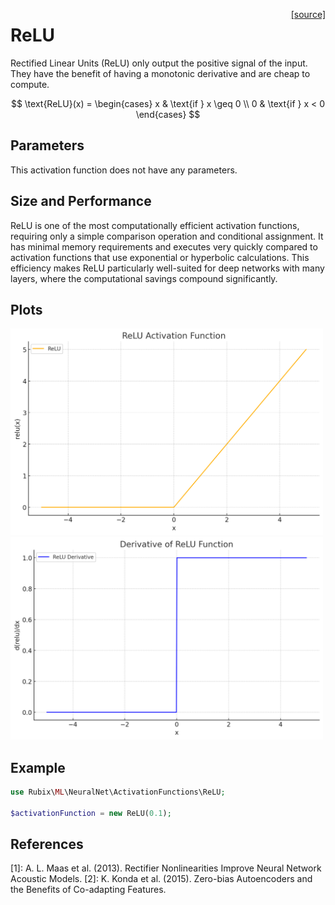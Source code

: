<span style="float:right;"><a href="https://github.com/RubixML/ML/blob/master/src/NeuralNet/ActivationFunctions/ReLU/ReLU.php">[source]</a></span>

# ReLU
Rectified Linear Units (ReLU) only output the positive signal of the input. They have the benefit of having a monotonic derivative and are cheap to compute.

$$
\text{ReLU}(x) =
\begin{cases}
x & \text{if } x \geq 0 \\
0 & \text{if } x < 0
\end{cases}
$$

## Parameters
This activation function does not have any parameters.

## Size and Performance
ReLU is one of the most computationally efficient activation functions, requiring only a simple comparison operation and conditional assignment. It has minimal memory requirements and executes very quickly compared to activation functions that use exponential or hyperbolic calculations. This efficiency makes ReLU particularly well-suited for deep networks with many layers, where the computational savings compound significantly.

## Plots
<img src="../../images/activation-functions/relu.png" alt="ReLU Function" width="500" height="auto">

<img src="../../images/activation-functions/relu-derivative.png" alt="ReLU Derivative" width="500" height="auto">

## Example
```php
use Rubix\ML\NeuralNet\ActivationFunctions\ReLU;

$activationFunction = new ReLU(0.1);
```

## References
[1]: A. L. Maas et al. (2013). Rectifier Nonlinearities Improve Neural Network Acoustic Models.
[2]: K. Konda et al. (2015). Zero-bias Autoencoders and the Benefits of Co-adapting Features.
